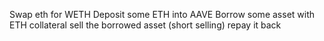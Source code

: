Swap eth for WETH
Deposit some ETH into AAVE
Borrow some asset with ETH collateral
sell the borrowed asset (short selling)
repay it back
